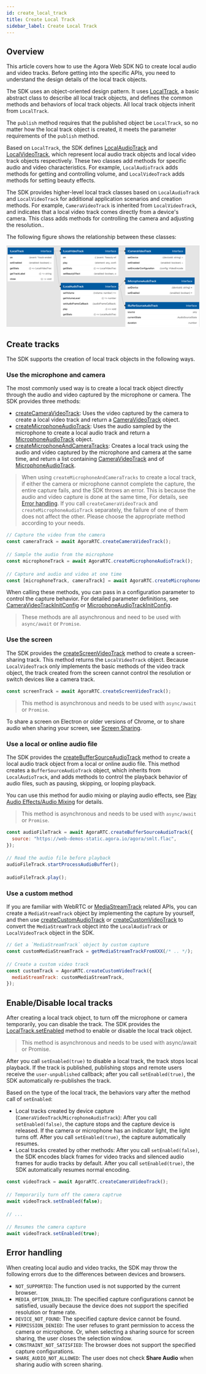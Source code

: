 ```yaml
---
id: create_local_track
title: Create Local Track
sidebar_label: Create Local Track
---
```


## Overview

This article covers how to use the Agora Web SDK NG to create local audio and video tracks. Before getting into the specific APIs, you need to understand the design details of the local track objects.

The SDK uses an object-oriented design pattern. It uses [LocalTrack](/api/en/interfaces/ilocaltrack.html), a basic abstract class to describe all local track objects, and defines the common methods and behaviors of local track objects. All local track objects inherit from `LocalTrack`.

The `publish` method requires that the published object be `LocalTrack`, so no matter how the local track object is created, it meets the parameter requirements of the `publish` method.

Based on `LocalTrack`, the SDK defines [LocalAudioTrack](/api/en/interfaces/ilocalaudiotrack.html) and [LocalVideoTrack](/api/en/interfaces/ilocalvideotrack.html), which represent local audio track objects and local video track objects respectively. These two classes add methods for specific audio and video characteristics. For example, `LocalAudioTrack` adds methods for getting and controlling volume, and `LocalVideoTrack` adds methods for setting beauty effects.

The SDK provides higher-level local track classes based on `LocalAudioTrack` and `LocalVideoTrack` for additional application scenarios and creation methods. For example, `CameraVideoTrack` is inherited from `LocalVideoTrack`, and indicates that a local video track comes directly from a device's camera. This class adds methods for controlling the camera and adjusting the resolution..

The following figure shows the relationship between these classes:

![LocalTrack interface diagram](assets/local-track-interface-diagram.png)

## Create tracks

The SDK supports the creation of local track objects in the following ways.

### Use the microphone and camera

The most commonly used way is to create a local track object directly through the audio and video captured by the microphone or camera. The SDK provides three methods:

- [createCameraVideoTrack](/api/en/interfaces/iagorartc.html#createcameravideotrack): Uses the video captured by the camera to create a local video track and return a [CameraVideoTrack](/api/en/interfaces/icameravideotrack.html) object.
- [createMicrophoneAudioTrack](/api/en/interfaces/iagorartc.html#createmicrophoneaudiotrack): Uses the audio sampled by the microphone to create a local audio track and return a [MicrophoneAudioTrack](/api/en/interfaces/imicrophoneaudiotrack.html) object.
- [createMicrophoneAndCameraTracks](/api/en/interfaces/iagorartc.html#createmicrophoneandcameratracks): Creates a local track using the audio and video captured by the microphone and camera at the same time, and return a list containing [CameraVideoTrack](/api/en/interfaces/icameravideotrack.html) and of [MicrophoneAudioTrack](/api/en/interfaces/imicrophoneaudiotrack.html).

> When using `createMicrophoneAndCameraTracks` to create a local track, if either the camera or microphone cannot complete the capture, the entire capture fails, and the SDK throws an error. This is because the audio and video capture is done at the same time, For details, see [Error handling](#error). If you call `createCameraVideoTrack` and `createMicrophoneAudioTrack` separately, the failure of one of them does not affect the other. Please choose the appropriate method according to your needs.

```js
// Capture the video from the camera
const cameraTrack = await AgoraRTC.createCameraVideoTrack();

// Sample the audio from the microphone
const microphoneTrack = await AgoraRTC.createMicrophoneAudioTrack();

// Capture and audio and video at one time
const [microphoneTrack, cameraTrack] = await AgoraRTC.createMicrophoneAndCameraTracks();
```

When calling these methods, you can pass in a configuration parameter to control the capture behavior. For detailed parameter definitions, see [CameraVideoTrackInitConfig](/api/en/interfaces/cameravideotrackinitconfig.html) or [MicrophoneAudioTrackInitConfig](/api/en/interfaces/microphoneaudiotrackinitconfig.html).

> These methods are all asynchronous and need to be used with `async/await` or `Promise`.

### Use the screen

The SDK provides the [createScreenVideoTrack](/api/en/interfaces/iagorartc.html#createscreenvideotrack) method to create a screen-sharing track. This method returns the `LocalVideoTrack` object. Because `LocalVideoTrack` only implements the basic methods of the video track object, the track created from the screen cannot control the resolution or switch devices like a camera track.

```js
const screenTrack = await AgoraRTC.createScreenVideoTrack();
```

> This method is asynchronous and needs to be used with `async/await` or `Promise`.

To share a screen on Electron or older versions of Chrome, or to share audio when sharing your screen, see [Screen Sharing](screensharing.md).

### Use a local or online audio file

The SDK provides the [createBufferSourceAudioTrack](/api/en/interfaces/iagorartc.html#createbuffersourceaudiotrack) method to create a local audio track object from a local or online audio file. This method creates a `BufferSourceAudioTrack` object, which inherits from `LocalAudioTrack`, and adds methods to control the playback behavior of audio files, such as pausing, skipping, or looping playback.

You can use this method for audio mixing or playing audio effects, see [Play Audio Effects/Audio Mixing](audio_effect_mixing.md) for details.

> This method is asynchronous and needs to be used with `async/await` or `Promise`.

```js
const audioFileTrack = await AgoraRTC.createBufferSourceAudioTrack({
  source: "https://web-demos-static.agora.io/agora/smlt.flac",
});

// Read the audio file before playback
audioFileTrack.startProcessAudioBuffer();

audioFileTrack.play();
```

### Use a custom method

If you are familiar with WebRTC or [MediaStreamTrack](https://developer.mozilla.org/en-US/docs/Web/API/MediaStreamTrack) related APIs, you can create a `MediaStreamTrack` object by implementing the capture by yourself, and then use [createCustomAudioTrack](/api/en/interfaces/iagorartc.html#createcustomaudiotrack) or [createCustomVideoTrack](/api/en/interfaces/iagorartc.html#createcustomvideotrack) to convert the `MediaStreamTrack` object into the `LocalAudioTrack` or `LocalVideoTrack` object in the SDK.

```js
// Get a `MediaStreamTrack` object by custom capture
const customMediaStreamTrack = getMediaStreamTrackFromXXX(/* .. */);

// Create a custom video track
const customTrack = AgoraRTC.createCustomVideoTrack({
  mediaStreamTrack: customMediaStreamTrack,
});
```

## Enable/Disable local tracks

After creating a local track object, to turn off the microphone or camera temporarily, you can disable the track. The SDK provides the [LocalTrack.setEnabled](/api/en/interfaces/ilocaltrack.html#setenabled) method to enable or disable the local track object.

> This method is asynchronous and needs to be used with async/await or Promise.

After you call `setEnabled(true)` to disable a local track, the track stops local playback. If the track is published, publishing stops and remote users receive the `user-unpublished` callback; after you call `setEnabled(true)`, the SDK automatically re-publishes the track.

Based on the type of the local track, the behaviors vary after the method call of `setEnabled`:

- Local tracks created by device capture (`CameraVideoTrack`/`MicrophoneAudioTrack`): After you call `setEnabled(false)`, the capture stops and the capture device is released. If the camera or microphone has an indicator light, the light turns off. After you call `setEnabled(true)`, the capture automatically resumes.
- Local tracks created by other methods: After you call `setEnabled(false)`, the SDK encodes black frames for video tracks and silenced audio frames for audio tracks by default. After you call `setEnabled(true)`, the SDK automatically resumes normal encoding.

```js
const videoTrack = await AgoraRTC.createCameraVideoTrack();

// Temporarily turn off the camera captrue
await videoTrack.setEnabled(false);

// ...

// Resumes the camera capture
await videoTrack.setEnabled(true);
```

## <a name="error"></a>Error handling

When creating local audio and video tracks, the SDK may throw the following errors due to the differences between devices and browsers.

- `NOT_SUPPORTED`: The function used is not supported by the current browser.
- `MEDIA_OPTION_INVALID`: The specified capture configurations cannot be satisfied, usually because the device does not support the specified resolution or frame rate.
- `DEVICE_NOT_FOUND`: The specified capture device cannot be found.
- `PERMISSION_DENIED`: The user refuses to grant permission to access the camera or microphone. Or, when selecting a sharing source for screen sharing, the user closes the selection window.
- `CONSTRAINT_NOT_SATISFIED`: The browser does not support the specified capture configurations.
- `SHARE_AUDIO_NOT_ALLOWED`: The user does not check **Share Audio** when sharing audio with screen sharing.